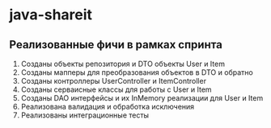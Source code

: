 # java-shareit

## Реализованные фичи в рамках спринта
1. Созданы объекты репозитория и DTO объекты User и Item
2. Созданы мапперы для преобразования объектов в DTO и обратно
3. Созданы контроллеры UserController и ItemController
4. Созданы серваисные классы для работы с User и Item
5. Созданы DAO интерфейсы и их InMemory реализации для User и Item
6. Реализована валидация и обработка исключения
7. Реализованы интеграционные тесты

